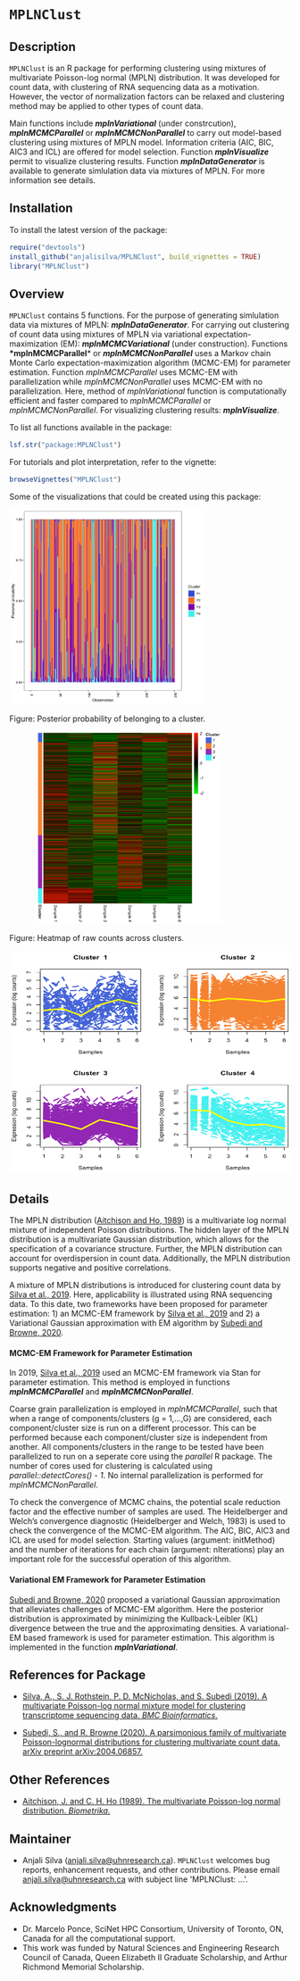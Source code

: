 # `MPLNClust`

## Description
`MPLNClust` is an R package for performing clustering using mixtures of multivariate Poisson-log normal (MPLN) distribution. It was developed for count data, with clustering of RNA sequencing data as a motivation. However, the vector of normalization factors can be relaxed and clustering method may be applied to other types of count data. 

Main functions include __*mplnVariational*__ (under constrcution), __*mplnMCMCParallel*__ or __*mplnMCMCNonParallel*__ to carry out model-based clustering using mixtures of MPLN model. Information criteria (AIC, BIC, AIC3 and ICL) are offered for model selection. Function __*mplnVisualize*__ permit to visualize clustering results. Function __*mplnDataGenerator*__ is available to generate simlulation data via mixtures of MPLN. For more information see details. 


## Installation

To install the latest version of the package:

``` r
require("devtools")
install_github("anjalisilva/MPLNClust", build_vignettes = TRUE)
library("MPLNClust")
```


## Overview

`MPLNClust` contains 5 functions. For the purpose of generating simlulation data via mixtures of MPLN: __*mplnDataGenerator*__. For carrying out clustering of count data using mixtures of MPLN via variational expectation-maximization (EM): __*mplnMCMCVariational*__ (under construction). Functions __*mplnMCMCParallel__* or __*mplnMCMCNonParallel*__ uses a Markov chain Monte Carlo expectation-maximization algorithm (MCMC-EM) for parameter estimation. Function *mplnMCMCParallel* uses MCMC-EM with parallelization while *mplnMCMCNonParallel* uses MCMC-EM with no parallelization. Here, method of *mplnVariational* function is computationally efficient and faster compared to *mplnMCMCParallel* or *mplnMCMCNonParallel*. For visualizing clustering results: __*mplnVisualize*__. 

To list all functions available in the package: 

``` r
lsf.str("package:MPLNClust")
```

For tutorials and plot interpretation, refer to the vignette:

``` r
browseVignettes("MPLNClust")
```

Some of the visualizations that could be created using this package:

<p float="center">
  <img src="inst/extdata/barplot_FourClusterModel.png" alt="Overview" width="350"/>
  
  Figure: Posterior probability of belonging to a cluster. 
  
  &nbsp;
  &nbsp;
  &nbsp;
  &nbsp;
  &nbsp;
  &nbsp;
  <img src="inst/extdata/heatmap_FourClusterModel.png" alt="Overview" width="332.5"/>
  
  Figure: Heatmap of raw counts across clusters. 

</p>

<div style="text-align:center"><img src="inst/extdata/LinePlots_FourClusterModel.png" alt="Lineplot" width="600" height="400"/>

<div style="text-align:left">
<div style="text-align:left">


## Details

The MPLN distribution ([Aitchison and Ho, 1989](https://www.jstor.org/stable/2336624?seq=1)) is a multivariate log normal mixture of independent Poisson distributions. The hidden layer of the MPLN distribution is a multivariate Gaussian distribution, which allows for the specification of a covariance structure. Further, the MPLN distribution can account for overdispersion in count data. Additionally, the MPLN distribution supports negative and positive correlations.

A mixture of MPLN distributions is introduced for clustering count data by [Silva et al., 2019](https://bmcbioinformatics.biomedcentral.com/articles/10.1186/s12859-019-2916-0). Here, applicability is illustrated using RNA sequencing data. To this date, two frameworks have been proposed for parameter estimation: 1) an MCMC-EM framework by [Silva et al., 2019](https://bmcbioinformatics.biomedcentral.com/articles/10.1186/s12859-019-2916-0) and 2) a Variational Gaussian approximation with EM algorithm by [Subedi and Browne, 2020](https://arxiv.org/abs/2004.06857). 

#### MCMC-EM Framework for Parameter Estimation 

In 2019, [Silva et al., 2019](https://bmcbioinformatics.biomedcentral.com/articles/10.1186/s12859-019-2916-0) used an MCMC-EM framework via Stan for parameter estimation. This method is employed in functions __*mplnMCMCParallel*__ and __*mplnMCMCNonParallel*__. 

Coarse grain parallelization is employed in *mplnMCMCParallel*, such that when a range of components/clusters (g = 1,...,G) are considered, each component/cluster size is run on a different processor. This can be performed because each component/cluster size is independent from another. All components/clusters in the range to be tested have been parallelized to run on a seperate core using the *parallel* R package. The number of cores used for clustering is calculated using *parallel::detectCores() - 1*. No internal parallelization is performed for *mplnMCMCNonParallel*. 

To check the convergence of MCMC chains, the potential scale reduction factor and the effective number of samples are used. The Heidelberger and Welch’s convergence diagnostic (Heidelberger and Welch, 1983) is used to check the convergence of the MCMC-EM algorithm. The AIC, BIC, AIC3 and ICL are used for model selection. Starting values (argument: initMethod) and the number of iterations for each chain (argument: nIterations) play an important role for the successful operation of this algorithm. 

#### Variational EM Framework for Parameter Estimation 
[Subedi and Browne, 2020](https://arxiv.org/abs/2004.06857) proposed a variational Gaussian approximation that alleviates challenges of MCMC-EM algorithm. Here the posterior distribution is approximated by minimizing the Kullback-Leibler (KL) divergence between the true and the approximating densities. A variational-EM based framework is used for parameter estimation. This algorithm is implemented in the function __*mplnVariational*__. 


## References for Package

* [Silva, A., S. J. Rothstein, P. D. McNicholas, and S. Subedi (2019). A multivariate Poisson-log normal mixture model for clustering transcriptome sequencing data. *BMC Bioinformatics.*](https://bmcbioinformatics.biomedcentral.com/articles/10.1186/s12859-019-2916-0)

* [Subedi, S., and R. Browne (2020). A parsimonious family of multivariate Poisson-lognormal distributions for clustering multivariate count data. arXiv preprint arXiv:2004.06857.](https://arxiv.org/abs/2004.06857)


## Other References 
* [Aitchison, J. and C. H. Ho (1989). The multivariate Poisson-log normal distribution. *Biometrika.*](https://www.jstor.org/stable/2336624?seq=1)


## Maintainer

* Anjali Silva (anjali.silva@uhnresearch.ca). `MPLNClust` welcomes bug reports, enhancement requests, and other contributions. Please email anjali.silva@uhnresearch.ca with subject line 'MPLNClust: ...'. 


## Acknowledgments

* Dr. Marcelo Ponce, SciNet HPC Consortium, University of Toronto, ON, Canada for all the computational support. 
* This work was funded by Natural Sciences and Engineering Research Council of Canada, Queen Elizabeth II Graduate Scholarship, and Arthur Richmond Memorial Scholarship.
